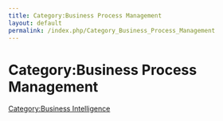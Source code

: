 ```yaml
---
title: Category:Business Process Management
layout: default
permalink: /index.php/Category_Business_Process_Management
---
```


# Category:Business Process Management

[Category:Business Intelligence](Category_Business_Intelligence)